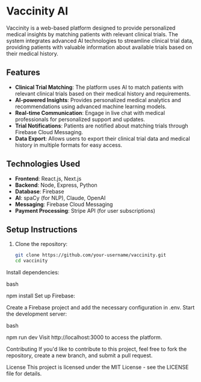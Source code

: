 # Vaccinity AI

Vaccinity is a web-based platform designed to provide personalized medical insights by matching patients with relevant clinical trials. The system integrates advanced AI technologies to streamline clinical trial data, providing patients with valuable information about available trials based on their medical history.

## Features
- **Clinical Trial Matching**: The platform uses AI to match patients with relevant clinical trials based on their medical history and requirements.
- **AI-powered Insights**: Provides personalized medical analytics and recommendations using advanced machine learning models.
- **Real-time Communication**: Engage in live chat with medical professionals for personalized support and updates.
- **Trial Notifications**: Patients are notified about matching trials through Firebase Cloud Messaging.
- **Data Export**: Allows users to export their clinical trial data and medical history in multiple formats for easy access.

## Technologies Used
- **Frontend**: React.js, Next.js
- **Backend**: Node, Express, Python
- **Database**: Firebase
- **AI**: spaCy (for NLP), Claude, OpenAI
- **Messaging**: Firebase Cloud Messaging
- **Payment Processing**: Stripe API (for user subscriptions)

## Setup Instructions

1. Clone the repository:
   ```bash
   git clone https://github.com/your-username/vaccinity.git
   cd vaccinity
Install dependencies:

bash

npm install
Set up Firebase:

Create a Firebase project and add the necessary configuration in .env.
Start the development server:

bash

npm run dev
Visit http://localhost:3000 to access the platform.

Contributing
If you'd like to contribute to this project, feel free to fork the repository, create a new branch, and submit a pull request.

License
This project is licensed under the MIT License - see the LICENSE file for details.
